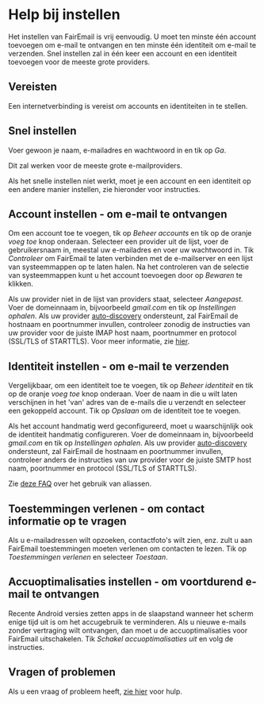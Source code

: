 # Help bij instellen

Het instellen van FairEmail is vrij eenvoudig. U moet ten minste één account toevoegen om e-mail te ontvangen en ten minste één identiteit om e-mail te verzenden. Snel instellen zal in één keer een account en een identiteit toevoegen voor de meeste grote providers.

## Vereisten

Een internetverbinding is vereist om accounts en identiteiten in te stellen.

## Snel instellen

Voer gewoon je naam, e-mailadres en wachtwoord in en tik op *Ga*.

Dit zal werken voor de meeste grote e-mailproviders.

Als het snelle instellen niet werkt, moet je een account en een identiteit op een andere manier instellen, zie hieronder voor instructies.

## Account instellen - om e-mail te ontvangen

Om een account toe te voegen, tik op *Beheer accounts* en tik op de oranje *voeg toe* knop onderaan. Selecteer een provider uit de lijst, voer de gebruikersnaam in, meestal uw e-mailadres en voer uw wachtwoord in. Tik *Controleer* om FairEmail te laten verbinden met de e-mailserver en een lijst van systeemmappen op te laten halen. Na het controleren van de selectie van systeemmappen kunt u het account toevoegen door op *Bewaren* te klikken.

Als uw provider niet in de lijst van providers staat, selecteer *Aangepast*. Voer de domeinnaam in, bijvoorbeeld *gmail.com* en tik op *Instellingen ophalen*. Als uw provider [auto-discovery](https://tools.ietf.org/html/rfc6186) ondersteunt, zal FairEmail de hostnaam en poortnummer invullen, controleer zonodig de instructies van uw provider voor de juiste IMAP host naam, poortnummer en protocol (SSL/TLS of STARTTLS). Voor meer informatie, zie [hier](https://github.com/M66B/FairEmail/blob/master/FAQ.md#authorizing-accounts).

## Identiteit instellen - om e-mail te verzenden

Vergelijkbaar, om een identiteit toe te voegen, tik op *Beheer identiteit* en tik op de oranje *voeg toe* knop onderaan. Voer de naam in die u wilt laten verschijnen in het 'van' adres van de e-mails die u verzendt en selecteer een gekoppeld account. Tik op *Opslaan* om de identiteit toe te voegen.

Als het account handmatig werd geconfigureerd, moet u waarschijnlijk ook de identiteit handmatig configureren. Voer de domeinnaam in, bijvoorbeeld *gmail.com* en tik op *Instellingen ophalen*. Als uw provider [auto-discovery](https://tools.ietf.org/html/rfc6186) ondersteunt, zal FairEmail de hostnaam en poortnummer invullen, controleer anders de instructies van uw provider voor de juiste SMTP host naam, poortnummer en protocol (SSL/TLS of STARTTLS).

Zie [deze FAQ](https://github.com/M66B/FairEmail/blob/master/FAQ.md#FAQ9) over het gebruik van aliassen.

## Toestemmingen verlenen - om contact informatie op te vragen

Als u e-mailadressen wilt opzoeken, contactfoto's wilt zien, enz. zult u aan FairEmail toestemmingen moeten verlenen om contacten te lezen. Tik op *Toestemmingen verlenen* en selecteer *Toestaan*.

## Accuoptimalisaties instellen - om voortdurend e-mail te ontvangen

Recente Android versies zetten apps in de slaapstand wanneer het scherm enige tijd uit is om het accugebruik te verminderen. Als u nieuwe e-mails zonder vertraging wilt ontvangen, dan moet u de accuoptimalisaties voor FairEmail uitschakelen. Tik *Schakel accuoptimalisaties uit* en volg de instructies.

## Vragen of problemen

Als u een vraag of probleem heeft, [zie hier](https://github.com/M66B/FairEmail/blob/master/FAQ.md) voor hulp.
